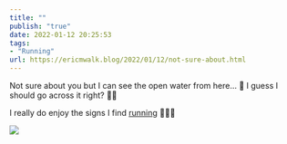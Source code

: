 ```yaml
---
title: ""
publish: "true"
date: 2022-01-12 20:25:53
tags:
- "Running"
url: https://ericmwalk.blog/2022/01/12/not-sure-about.html
---
```

Not sure about you but I can see the open water from here… 🤔 I guess I should go across it right?  🤦‍♂️

I really do enjoy the signs I find [running](http://www.strava.com/activities/6512749134) 🏃🏻‍♂️



![](https://ericmwalk.blog/uploads/2022/e787cd531c.jpg)